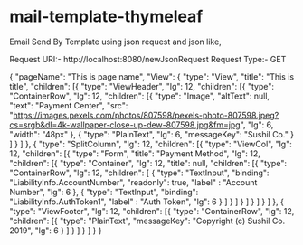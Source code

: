 # mail-template-thymeleaf
Email Send By Template using json request and json like,

Request URI:- http://localhost:8080/newJsonRequest
Request Type:- GET

{
"pageName": "This is page name",
"View": {
	"type": "View",
	"title": "This is title",
	"children": [{
			"type": "ViewHeader",
			"lg": 12,
			"children": [{
					"type": "ContainerRow",
					"lg": 12,
					"children": [{
							"type": "Image",
							"altText": null,
							"text": "Payment Center",
							"src": "https://images.pexels.com/photos/807598/pexels-photo-807598.jpeg?cs=srgb&dl=4k-wallpaper-close-up-dew-807598.jpg&fm=jpg",
							"lg": 6,
							"width": "48px"
						},
						{
						  "type": "PlainText",
		  "lg": 6,
		  "messageKey": "Sushil Co."
						}
				    ]
				}
			]
		},
		{
			"type": "SplitColumn",
			"lg": 12,
			"children": [{
					"type": "ViewCol",
					"lg": 12,
					"children": [{
							"type": "Form",
							"title": "Payment Method",
							"lg": 12,
							"children": [{
									"type": "Container",
									"lg": 12,
									"title": null,
									"children": [{
											"type": "ContainerRow",
											"lg": 12,
											"children": [
												{
													"type": "TextInput",
													"binding": "LiabilityInfo.AccountNumber",
													"readonly": true,
													"label"  : "Account Number",
													"lg": 6
											    },
												{
													"type": "TextInput",
													"binding": "LiabilityInfo.AuthToken1",
													"label"  : "Auth Token",
													"lg": 6
												}
											]
										}
									]
								}
							]
				}
			]
		}
	]
},
{
	"type": "ViewFooter",
	"lg": 12,
	"children": [{
			"type": "ContainerRow",
			"lg": 12,
			"children": [{
					"type": "PlainText",
					"messageKey": "Copyright (c) Sushil Co. 2019",
					"lg": 6
				}
			]
		}
	]
  }
]
}
}

